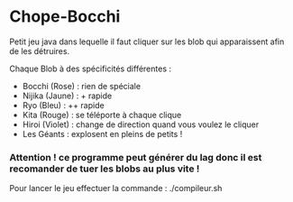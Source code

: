 # Chope-Bocchi
Petit jeu java dans lequelle il faut cliquer sur les blob qui apparaissent afin de les détruires.

Chaque Blob à des spécificités différentes : 
 - Bocchi (Rose) : rien de spéciale
 - Nijika (Jaune) : + rapide
 - Ryo (Bleu) : ++ rapide
 - Kita (Rouge) : se téléporte à chaque clique
 - Hiroi (Violet) : change de direction quand vous voulez le cliquer
 - Les Géants : explosent en pleins de petits !
 
### Attention ! ce programme peut générer du lag donc il est recomander de tuer les blobs au plus vite !

Pour lancer le jeu effectuer la commande : 
./compileur.sh
